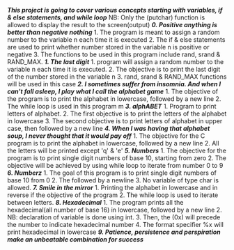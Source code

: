 ***This project is going to cover various concepts starting with variables, if & else statements, and while loop***
	NB: Only the (putchar) function is allowed to display the result to the screen(output)
***0. Positive anything is better than negative nothing***
	1. The program is meant to assign a random number to the variable n each time it is executed
	2. The if & else statements are used to print whether number stored in the variable n is positive or negative
	3. The functions to be used in this program include rand, srand & RAND_MAX. 
***1. The last digit***
	1. program will assign a random number to the variable n each time it is executed.
	2. The objective is to print the last digit of the number stored in the variable n
	3. rand, srand & RAND_MAX functions will be used in this case 
***2. I sometimes suffer from insomnia. And when I can't fall asleep, I play what I call the alphabet game***
	1. The objective of the program is to print the alphabet in lowercase, followed by a new line
	2. The while loop is used in this program
m
***3. alphABET***
	1. Program to print letters of alphabet.
	2. The first objective is to print the letters of the alphabet in lowercase
	3. The second objective is to print letters of alphabet in upper case, then followed by a new line
***4. When I was having that alphabet soup, I never thought that it would pay off***
	1. The objective for the C program is to print the alphabet in lowercase, followed by a new line
	2. All the letters will be printed except 'q' & 'e'
***5. Numbers***
	1. The objective for the program is to print single digit numbers of base 10, starting from zero
	2. The objective will be achieved by using while loop to iterate from number 0 to 9
***6. Numberz***
	1. The goal of this program is to print single digit numbers of base 10 from 0
	2. The followed by a newline
	3. No variable of type char is allowed.
***7. Smile in the mirror***
	1. Printing the alphabet in lowercase and in reverse if the objective of the program
	2. The while loop is used to iterate between letters.
***8. Hexadecimal***
	1. The program prints all the hexadecimal(all number of base 16) in lowercase, followed by a new line
	2. NB: declaration of variable is done using int.
	3. Then, the (0x) will precede the number to indicate hexadecimal number
	4. The format specifier %x will print hexadecimal in lowercase
***9. Patience, persistence and perspiration make an unbeatable combination for success***
